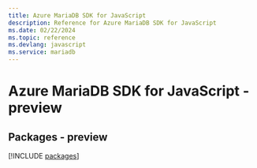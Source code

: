```yaml
---
title: Azure MariaDB SDK for JavaScript
description: Reference for Azure MariaDB SDK for JavaScript
ms.date: 02/22/2024
ms.topic: reference
ms.devlang: javascript
ms.service: mariadb
---
```

# Azure MariaDB SDK for JavaScript - preview
## Packages - preview
[!INCLUDE [packages](mariadb-index.md)]